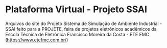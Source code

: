 # Plataforma Virtual - Projeto SSAI
 
Arquivos do site do Projeto Sistema de Simulação de Ambiente Industrial - SSAI feito para a PROJETE, feira de projetos eletrônicos acadêmicos da Escola Técnica de Eletrônica Francisco Moreira da Costa - ETE FMC (https://www.etefmc.com.br/)